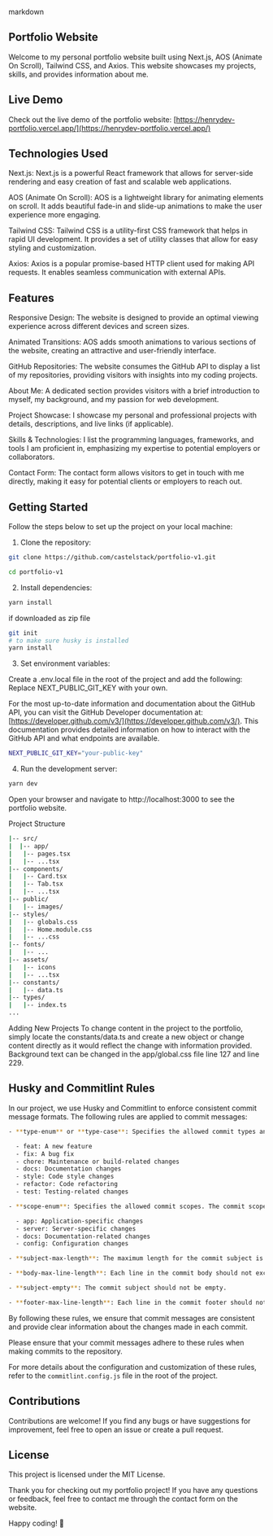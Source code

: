 <!-- @format -->

markdown

## Portfolio Website

Welcome to my personal portfolio website built using Next.js, AOS (Animate On Scroll), Tailwind CSS, and Axios. This website showcases my projects, skills, and provides information about me.

## Live Demo

Check out the live demo of the portfolio website: [https://henrydev-portfolio.vercel.app/](https://henrydev-portfolio.vercel.app/)

## Technologies Used

Next.js: Next.js is a powerful React framework that allows for server-side rendering and easy creation of fast and scalable web applications.

AOS (Animate On Scroll): AOS is a lightweight library for animating elements on scroll. It adds beautiful fade-in and slide-up animations to make the user experience more engaging.

Tailwind CSS: Tailwind CSS is a utility-first CSS framework that helps in rapid UI development. It provides a set of utility classes that allow for easy styling and customization.

Axios: Axios is a popular promise-based HTTP client used for making API requests. It enables seamless communication with external APIs.

## Features

Responsive Design: The website is designed to provide an optimal viewing experience across different devices and screen sizes.

Animated Transitions: AOS adds smooth animations to various sections of the website, creating an attractive and user-friendly interface.

GitHub Repositories: The website consumes the GitHub API to display a list of my repositories, providing visitors with insights into my coding projects.

About Me: A dedicated section provides visitors with a brief introduction to myself, my background, and my passion for web development.

Project Showcase: I showcase my personal and professional projects with details, descriptions, and live links (if applicable).

Skills & Technologies: I list the programming languages, frameworks, and tools I am proficient in, emphasizing my expertise to potential employers or collaborators.

Contact Form: The contact form allows visitors to get in touch with me directly, making it easy for potential clients or employers to reach out.

## Getting Started

Follow the steps below to set up the project on your local machine:

1. Clone the repository:

```bash
git clone https://github.com/castelstack/portfolio-v1.git

cd portfolio-v1
```

2. Install dependencies:

```bash
yarn install
```

if downloaded as zip file

```bash
git init
# to make sure husky is installed
yarn install
```

3. Set environment variables:

Create a .env.local file in the root of the project and add the following:
Replace NEXT_PUBLIC_GIT_KEY with your own.

For the most up-to-date information and documentation about the GitHub API, you can visit the GitHub Developer documentation at: [https://developer.github.com/v3/](https://developer.github.com/v3/). This documentation provides detailed information on how to interact with the GitHub API and what endpoints are available.

```bash
NEXT_PUBLIC_GIT_KEY="your-public-key"
```

4. Run the development server:

```bash
yarn dev
```

Open your browser and navigate to http://localhost:3000 to see the portfolio website.

Project Structure

```bash
|-- src/
|  |-- app/
|   |-- pages.tsx
|   |-- ...tsx
|-- components/
|   |-- Card.tsx
|   |-- Tab.tsx
|   |-- ...tsx
|-- public/
|   |-- images/
|-- styles/
|   |-- globals.css
|   |-- Home.module.css
|   |-- ...css
|-- fonts/
|   |-- ...
|-- assets/
|   |-- icons
|   |-- ...tsx
|-- constants/
|   |-- data.ts
|-- types/
|   |-- index.ts
...
```

Adding New Projects
To change content in the project to the portfolio, simply locate the constants/data.ts and create a new object or change content directly as it would reflect the change with information provided. Background text can be changed in the app/global.css file line 127 and line 229.

## Husky and Commitlint Rules

In our project, we use Husky and Commitlint to enforce consistent commit message formats. The following rules are applied to commit messages:

```bash
- **type-enum** or **type-case**: Specifies the allowed commit types and their case. The commit types should be one of the following:

  - feat: A new feature
  - fix: A bug fix
  - chore: Maintenance or build-related changes
  - docs: Documentation changes
  - style: Code style changes
  - refactor: Code refactoring
  - test: Testing-related changes

- **scope-enum**: Specifies the allowed commit scopes. The commit scopes should be one of the following:

  - app: Application-specific changes
  - server: Server-specific changes
  - docs: Documentation-related changes
  - config: Configuration changes

- **subject-max-length**: The maximum length for the commit subject is 50 characters.

- **body-max-line-length**: Each line in the commit body should not exceed 72 characters.

- **subject-empty**: The commit subject should not be empty.

- **footer-max-line-length**: Each line in the commit footer should not exceed 72 characters.
```

By following these rules, we ensure that commit messages are consistent and provide clear information about the changes made in each commit.

Please ensure that your commit messages adhere to these rules when making commits to the repository.

For more details about the configuration and customization of these rules, refer to the `commitlint.config.js` file in the root of the project.

## Contributions

Contributions are welcome! If you find any bugs or have suggestions for improvement, feel free to open an issue or create a pull request.

## License

This project is licensed under the MIT License.

Thank you for checking out my portfolio project! If you have any questions or feedback, feel free to contact me through the contact form on the website.

Happy coding! 🚀
